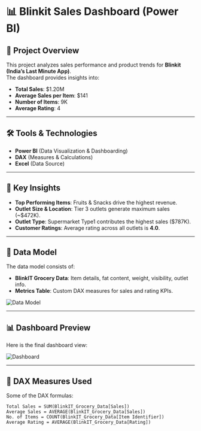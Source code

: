 # 📊 Blinkit Sales Dashboard (Power BI)

## 📌 Project Overview
This project analyzes sales performance and product trends for **Blinkit (India’s Last Minute App)**.  
The dashboard provides insights into:
- **Total Sales**: $1.20M
- **Average Sales per Item**: $141
- **Number of Items**: 9K
- **Average Rating**: 4

---

## 🛠 Tools & Technologies
- **Power BI** (Data Visualization & Dashboarding)
- **DAX** (Measures & Calculations)
- **Excel** (Data Source)

---

## 📑 Key Insights
- **Top Performing Items**: Fruits & Snacks drive the highest revenue.
- **Outlet Size & Location**: Tier 3 outlets generate maximum sales (~$472K).
- **Outlet Type**: Supermarket Type1 contributes the highest sales ($787K).
- **Customer Ratings**: Average rating across all outlets is **4.0**.

---

## 📂 Data Model
The data model consists of:
- **BlinkIT Grocery Data**: Item details, fat content, weight, visibility, outlet info.
- **Metrics Table**: Custom DAX measures for sales and rating KPIs.

![Data Model](./Dashboard-Screenshots/data-model.png)

---

## 📊 Dashboard Preview
Here is the final dashboard view:

![Dashboard](./Dashboard-Screenshots/dashboard-overview.png)

---

## 📜 DAX Measures Used
Some of the DAX formulas:
```DAX
Total Sales = SUM(BlinkIT_Grocery_Data[Sales])
Average Sales = AVERAGE(BlinkIT_Grocery_Data[Sales])
No. of Items = COUNT(BlinkIT_Grocery_Data[Item Identifier])
Average Rating = AVERAGE(BlinkIT_Grocery_Data[Rating])

